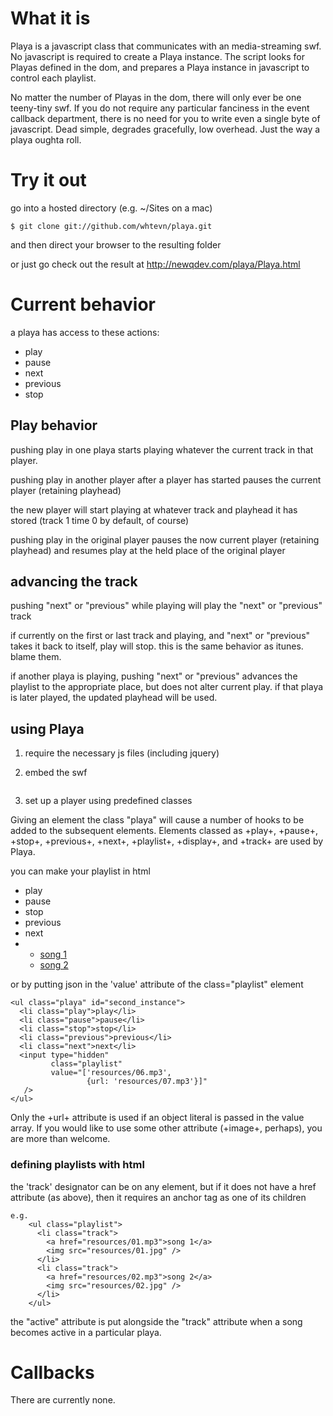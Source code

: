 # What it is

Playa is a javascript class that communicates with an media-streaming swf. No javascript
is required to create a Playa instance. The script looks for Playas defined in the dom,
and prepares a Playa instance in javascript to control each playlist.

No matter the number of Playas in the dom, there will only ever be one teeny-tiny swf.
If you do not require any particular fanciness in the event callback department, there
is no need for you to write even a single byte of javascript. Dead simple, degrades
gracefully, low overhead. Just the way a playa oughta roll.

# Try it out

go into a hosted directory (e.g. ~/Sites on a mac)

    $ git clone git://github.com/whtevn/playa.git

and then direct your browser to the resulting folder

or just go check out the result at http://newqdev.com/playa/Playa.html

# Current behavior

a playa has access to these actions:

- play
- pause
- next
- previous
- stop

## Play behavior

pushing play in one playa starts playing whatever the current track
in that player.

pushing play in another player after a player has started
pauses the current player (retaining playhead)

the new player will start playing at whatever track and
playhead it has stored (track 1 time 0 by default, of course)

pushing play in the original player pauses the now
current player (retaining playhead) and resumes play at the held
place of the original player


## advancing the track

pushing "next" or "previous" while playing will play the "next" or "previous" track

if currently on the first or last track and playing, and "next" or "previous" takes
it back to itself, play will stop. this is the same behavior as itunes. blame them.

if another playa is playing, pushing "next" or "previous" advances the playlist to
the appropriate place, but does not alter current play. if that playa is later played,
the updated playhead will be used.


## using Playa

1. require the necessary js files (including jquery)

  <script type="text/javascript" src="javascript/jquery-1.3.2.min.js" /> </script>
  <script type="text/javascript" src="javascript/flash_interface.js" /></script>
  <script type="text/javascript" src="javascript/playa.js" /></script>

2. embed the swf

  <object classid="clsid:D27CDB6E-AE6D-11cf-96B8-444553540000"
          id="Playa" width="0" height="0"
          codebase="http://download.macromedia.com/pub/shockwave/cabs/flash/swflash.cab">
      <param name="movie" value="Playa.swf" />
      <param name="allowScriptAccess" value="sameDomain" />
      <embed src="script/Playa.swf" quality="high" bgcolor="#869ca7"
        width="0" height="0" name="Playa" 
        play="true" loop="false" quality="high" allowScriptAccess="sameDomain"
        type="application/x-shockwave-flash"
        pluginspage="http://www.macromedia.com/go/getflashplayer">
      </embed>
  </object>


3. set up a player using predefined classes

Giving an element the class "playa" will cause a number of hooks to be
added to the subsequent elements. Elements classed as +play+, +pause+, 
+stop+, +previous+, +next+, +playlist+, +display+, and +track+ are used
by Playa. 

you can make your playlist in html
  
  <ul class="playa" id="first_instance">
    <li class="play">play</li>
    <li class="pause">pause</li>
    <li class="stop">stop</li>
    <li class="previous">previous</li>
    <li class="next">next</li>
    <li>
      <ul class="playlist">
        <li>
          <a class="track" href="resources/01.mp3">song 1</a>
        </li>
        <li>
          <a class="track" href="resources/02.mp3">song 2</a>
        </li>
      </ul>
    </li>
  </ul>

or by putting json in the 'value' attribute of the class="playlist" element

    <ul class="playa" id="second_instance">
      <li class="play">play</li>
      <li class="pause">pause</li>
      <li class="stop">stop</li>
      <li class="previous">previous</li>
      <li class="next">next</li>
      <input type="hidden"
             class="playlist"
             value="['resources/06.mp3',
                     {url: 'resources/07.mp3'}]"
       />
    </ul>

Only the +url+ attribute is used if an object literal is passed in the
value array. If you would like to use some other attribute (+image+, perhaps),
you are more than welcome.

### defining playlists with html

the 'track' designator can be on any element, but if it does not
have a href attribute (as above), then it requires an anchor tag
as one of its children

    e.g.
        <ul class="playlist">
          <li class="track">
            <a href="resources/01.mp3">song 1</a>
            <img src="resources/01.jpg" />
          </li>
          <li class="track">
            <a href="resources/02.mp3">song 2</a>
            <img src="resources/02.jpg" />
          </li>
        </ul>

the "active" attribute is put alongside the "track" attribute when a
song becomes active in a particular playa.


# Callbacks

There are currently none.
